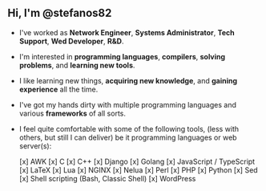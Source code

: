 ## Hi, I'm @stefanos82

- I've worked as **Network Engineer**, **Systems Administrator**, **Tech
  Support**, **Wed Developer**, **R&D**.
- I'm interested in **programming languages**, **compilers**, **solving
  problems**, and **learning new tools**.
- I like learning new things, **acquiring new knowledge**, and **gaining
  experience** all the time.
- I've got my hands dirty with multiple programming languages and
  various **frameworks** of all sorts.
- I feel quite comfortable with some of the following tools, (less with
  others, but still I can deliver) be it programming languages or web
  server(s):

  [x] AWK
  [x] C
  [x] C++
  [x] Django
  [x] Golang
  [x] JavaScript / TypeScript
  [x] LaTeX
  [x] Lua
  [x] NGINX
  [x] Nelua
  [x] Perl
  [x] PHP
  [x] Python
  [x] Sed
  [x] Shell scripting (Bash, Classic Shell)
  [x] WordPress
